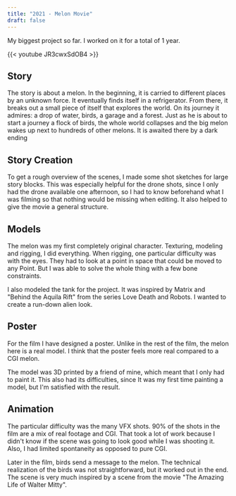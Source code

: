 ```yaml
---
title: "2021 - Melon Movie"
draft: false
---
```


My biggest project so far. I worked on it for a total of 1 year.

{{< youtube JR3cwxSdOB4 >}}

## Story

The story is about a melon. In the beginning, it is carried to different places by an unknown force. It eventually finds itself in a refrigerator. From there, it breaks out a small piece of itself that explores the world. On its journey it admires: a drop of water, birds, a garage and a forest. Just as he is about to start a journey a flock of birds, the whole world collapses and the big melon wakes up next to hundreds of other melons. It is awaited there by a dark ending

## Story Creation

To get a rough overview of the scenes, I made some shot sketches for large story blocks. This was especially helpful for the drone shots, since I only had the drone available one afternoon, so I had to know beforehand what I was filming so that nothing would be missing when editing. It also helped to give the movie a general structure.

## Models

The melon was my first completely original character. Texturing, modeling and rigging, I did everything. When rigging, one particular difficulty was with the eyes. They had to look at a point in space that could be moved to any Point. But I was able to solve the whole thing with a few bone constraints.

I also modeled the tank for the project. It was inspired by Matrix and "Behind the Aquila Rift" from the series Love Death and Robots. I wanted to create a run-down alien look.

## Poster

For the film I have designed a poster. Unlike in the rest of the film, the melon here is a real model. I think that the poster feels more real compared to a CGI melon.

The model was 3D printed by a friend of mine, which meant that I only had to paint it. This also had its difficulties, since It was my first time painting a model, but I'm satisfied with the result.

## Animation

The particular difficulty was the many VFX shots. 90% of the shots in the film are a mix of real footage and CGI. That took a lot of work because I didn't know if the scene was going to look good while I was shooting it. Also, I had limited spontaneity as opposed to pure CGI.

Later in the film, birds send a message to the melon. The technical realization of the birds was not straightforward, but it worked out in the end. The scene is very much inspired by a scene from the movie "The Amazing Life of Walter Mitty".
